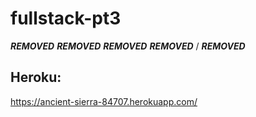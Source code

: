 # fullstack-pt3
***REMOVED*** ***REMOVED***
***REMOVED*** ***REMOVED*** / ***REMOVED***
## Heroku:
https://ancient-sierra-84707.herokuapp.com/